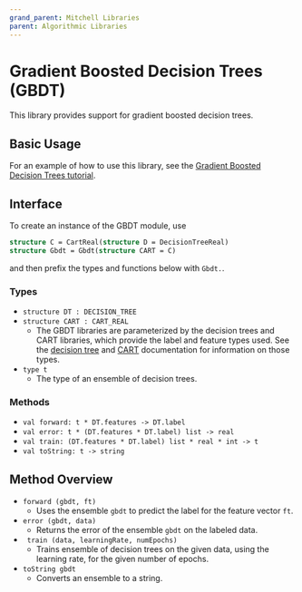 ```yaml
---
grand_parent: Mitchell Libraries
parent: Algorithmic Libraries
---
```

# Gradient Boosted Decision Trees (GBDT)

This library provides support for gradient boosted decision trees.

## Basic Usage

For an example of how to use this library, see the
[Gradient Boosted Decision Trees tutorial](../../tutorials/tutorial-gbdt.md).

## Interface

To create an instance of the GBDT module, use

```sml
structure C = CartReal(structure D = DecisionTreeReal)
structure Gbdt = Gbdt(structure CART = C)
```

and then prefix the types and functions below with `Gbdt.`.

### Types
- `structure DT : DECISION_TREE`
- `structure CART : CART_REAL`
  - The GBDT libraries are parameterized by the decision trees and CART
    libraries, which provide the label and feature types used. See the
    [decision tree](./dt.md) and [CART](./cart.md) documentation for information
    on those types.
- `type t`
  - The type of an ensemble of decision trees.

### Methods

- `val forward: t * DT.features -> DT.label`
- `val error: t * (DT.features * DT.label) list -> real`
- `val train: (DT.features * DT.label) list * real * int -> t`
- `val toString: t -> string`

## Method Overview

- `forward (gbdt, ft)`
  - Uses the ensemble `gbdt` to predict the label for the feature vector `ft`.
- `error (gbdt, data)`
  - Returns the error of the ensemble `gbdt` on the labeled data.
- ` train (data, learningRate, numEpochs)`
  - Trains ensemble of decision trees on the given data, using the learning
    rate, for the given number of epochs.
- `toString gbdt`
  - Converts an ensemble to a string.
